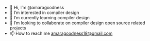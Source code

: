 - 👋 Hi, I’m @amaragoodness
- 👀 I’m interested in compiler design
- 🌱 I’m currently learning compiler design
- 💞️ I’m looking to collaborate on compiler design open source related projects
- 📫 How to reach me amaragoodness18@gmail.com
